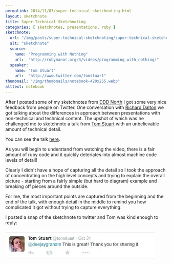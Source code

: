 ```yaml
---
permalink: 2014/11/03/super-technical-sketchnoting.html
layout: sketchnote
title: Super-Technical Sketchnoting
categories: [ sketchnotes, presentations, ruby ]
sketchnote:
  url: "/img/posts/super-technical-sketchnoting/super-technical-sketchnoting-hifi.webp" 
  alt: "sketchnote"
  source:
    name: "Programming with Nothing"
    url:  "http://rubymanor.org/3/videos/programming_with_nothing/"
  speaker:
    name: "Tom Stuart"
    url:  "http://www.twitter.com/tomstuart"
thumbnail: "/img/thumbnails/notebook-420x255.webp"
alttext: notebook
---
```


After I posted some of my sketchnotes from <a href="http://www.dddnorth.co.uk/">DDD North</a> 
I got some very nice feedback from people on Twitter. One conversation with 
[Richard Dalton](http://www.twitter.com/RichardADalton) we got talking about 
the differences in approach between presentations with non-technical and 
technical content. The upshot of which was he challenged me to sketchnote a talk
from [Tom Stuart](http://www.twitter.com/tomstuart) with an unbelievable amount 
of technical detail.

You can see the talk [here](http://rubymanor.org/3/videos/programming_with_nothing/). 

As you will begin to understand from watching the video, there is a fair amount of 
ruby code and it quickly deteriates into almost machine code levels of detail! 

Clearly I didn't have a hope of capturing all the detail so I took the approach of 
concentrating on the high level concepts and trying to explain the overall picture - 
starting from a fairly simple (but hard to diagram) example and breaking off pieces 
around the outside. 

For me, the most important points are captured from the beginning and the end of the talk,
with enough detail in the middle to remind you how complicated it got without trying 
to capture everything.

I posted a snap of the sketchnote to twitter and Tom was kind enough to reply:

![tweet](/img/posts/super-technical-sketchnoting/tom-stuart-reaction.webp)

